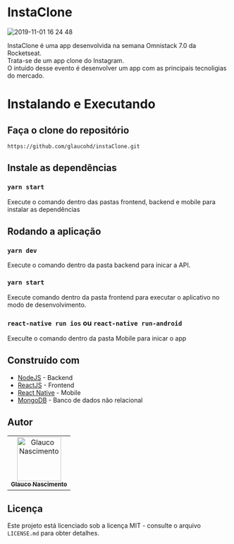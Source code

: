 # InstaClone
![2019-11-01 16 24 48](https://user-images.githubusercontent.com/40500767/68065388-5ee25380-fd07-11e9-9a04-72e5473a5497.gif)

 InstaClone é uma app desenvolvida na semana Omnistack 7.0 da Rocketseat.<br/>
 Trata-se de um app clone do Instagram.<br/>
 O intuido desse evento é desenvolver um app com as principais tecnoligias do mercado.<br/>
 


# Instalando e Executando

## Faça o clone do repositório

```
https://github.com/glaucohd/instaClone.git
```

## Instale as dependências


### `yarn start`

Execute o comando dentro das pastas frontend, backend e mobile para instalar as dependências

## Rodando a aplicação



### `yarn dev`

Execute o comando dentro da pasta backend para inicar a API.


### `yarn start`

Execute comando dentro da pasta frontend para executar o aplicativo no modo de desenvolvimento.



### `react-native run ios` ou `react-native run-android`

Execulte o comando dentro da pasta Mobile para inicar o app

## Construído com

- [NodeJS](https://nodejs.org/en/) - Backend
- [ReactJS](https://pt-br.reactjs.org/) - Frontend
- [React Native](https://facebook.github.io/react-native/) - Mobile
- [MongoDB](https://www.mongodb.com/) - Banco de dados não relacional


## Autor

<table>
  <tr>
    <td align="center">
      <a href="http://github.com/glaucohd/">
        <img src="https://avatars0.githubusercontent.com/u/40500767?v=4" width="100px;" alt="Glauco Nascimento"/>
        <br />
        <sub>
          <b>Glauco Nascimento</b>
        </sub>
       </a>
       <br />
    </td>
  </tr>
</table>

## Licença

Este projeto está licenciado sob a licença MIT - consulte o arquivo `LICENSE.md` para obter detalhes.

